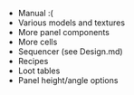 - Manual :(
- Various models and textures
- More panel components
- More cells
- Sequencer (see Design.md)
- Recipes
- Loot tables
- Panel height/angle options
